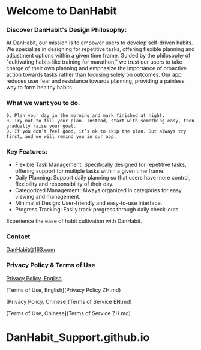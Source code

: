 # Welcome to DanHabit

### Discover DanHabit's Design Philosophy:

At DanHabit, our mission is to empower users to develop self-driven habits. We specialize in designing for repetitive tasks, offering flexible planning and adjustment options within a given time frame. Guided by the philosophy of "cultivating habits like training for marathon," we trust our users to take charge of their own planning and emphasize the importance of proactive action towards tasks rather than focusing solely on outcomes. Our app reduces user fear and resistance towards planning, providing a painless way to form healthy habits. 


### What we want you to do. 

    0. Plan your day in the morning and mark finished at night.
    0. Try not to fill your plan. Instead, start with something easy, then gradually raise your goal.
    0. If you don’t feel good, it’s ok to skip the plan. But always try first, and we will remind you in our app.


### Key Features:

- Flexible Task Management: Specifically designed for repetitive tasks, offering support for multiple tasks within a given time frame.
- Daily Planning: Support daily planning so that users have more control, flexibility and responsibility of their day.
- Categorized Management: Always organized in categories for easy viewing and management.
- Minimalist Design: User-friendly and easy-to-use interface.
- Progress Tracking: Easily track progress through daily check-outs.


Experience the ease of habit cultivation with DanHabit.



### Contact

DanHabit@163.com

### Privacy Policy & Terms of Use

[Privacy Policy, English](https://github.com/danhabit/DanHabit_Support.github.io/blob/main/Privacy%20Policy%20EN.md)

[Terms of Use, English](Privacy Policy ZH.md)

[Privacy Policy, Chinese](Terms of Service EN.md)

[Terms of Use, Chinese](Terms of Service ZH.md)
# DanHabit_Support.github.io



